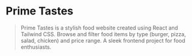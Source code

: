 # Prime Tastes

> Prime Tastes is a stylish food website created using React and Tailwind CSS. Browse and filter food items by type (burger, pizza, salad, chicken) and price range. A sleek frontend project for food enthusiasts.
